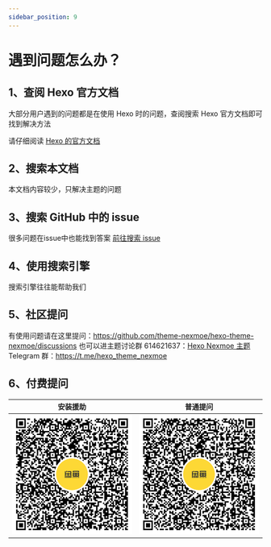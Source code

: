 ```yaml
---
sidebar_position: 9
---
```




# 遇到问题怎么办？

## 1、查阅 Hexo 官方文档

大部分用户遇到的问题都是在使用 Hexo 时的问题，查阅搜索 Hexo 官方文档即可找到解决方法

请仔细阅读 [Hexo 的官方文档](https://hexo.io/zh-cn/docs/)

## 2、搜索本文档

本文档内容较少，只解决主题的问题

## 3、搜索 GitHub 中的 issue

很多问题在issue中也能找到答案 [前往搜索 issue](https://github.com/theme-nexmoe/hexo-theme-nexmoe/issues)

## 4、使用搜索引擎

搜索引擎往往能帮助我们

## 5、社区提问
有使用问题请在这里提问：https://github.com/theme-nexmoe/hexo-theme-nexmoe/discussions
也可以进主题讨论群 614621637：[Hexo Nexmoe 主题](https://jq.qq.com/?_wv=1027&k=1YL6FmUS)
Telegram 群：https://t.me/hexo_theme_nexmoe

## 6、付费提问

|                           安装援助                           |                           普通提问                           |
| :----------------------------------------------------------: | :----------------------------------------------------------: |
| ![安装援助](question/244__b69107d49e48c66b122f8b92ea194d3d_76cdc64c04863d2562949d213e4096b2.png) | ![安装援助](question/244__59a0deae77145c35a7eaa426eccb9786_bbe41ad3046d3576e142341126cd3696.png) |

